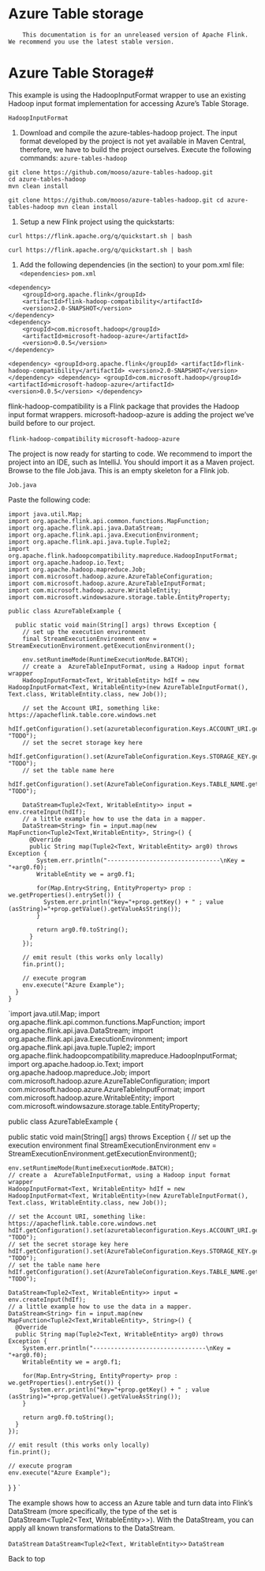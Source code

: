 # Azure Table storage


> 
        This documentation is for an unreleased version of Apache Flink. We recommend you use the latest stable version.
    


# Azure Table Storage#


This example is using the HadoopInputFormat wrapper to use an existing Hadoop input format implementation for accessing Azure’s Table Storage.

`HadoopInputFormat`
1. Download and compile the azure-tables-hadoop project. The input format developed by the project is not yet available in Maven Central, therefore, we have to build the project ourselves.
Execute the following commands:
`azure-tables-hadoop`

```
git clone https://github.com/mooso/azure-tables-hadoop.git
cd azure-tables-hadoop
mvn clean install

```

`git clone https://github.com/mooso/azure-tables-hadoop.git
cd azure-tables-hadoop
mvn clean install
`
1. Setup a new Flink project using the quickstarts:

```
curl https://flink.apache.org/q/quickstart.sh | bash

```

`curl https://flink.apache.org/q/quickstart.sh | bash
`
1. Add the following dependencies (in the <dependencies> section) to your pom.xml file:
`<dependencies>`
`pom.xml`

```
<dependency>
    <groupId>org.apache.flink</groupId>
    <artifactId>flink-hadoop-compatibility</artifactId>
    <version>2.0-SNAPSHOT</version>
</dependency>
<dependency>
    <groupId>com.microsoft.hadoop</groupId>
    <artifactId>microsoft-hadoop-azure</artifactId>
    <version>0.0.5</version>
</dependency>

```

`<dependency>
    <groupId>org.apache.flink</groupId>
    <artifactId>flink-hadoop-compatibility</artifactId>
    <version>2.0-SNAPSHOT</version>
</dependency>
<dependency>
    <groupId>com.microsoft.hadoop</groupId>
    <artifactId>microsoft-hadoop-azure</artifactId>
    <version>0.0.5</version>
</dependency>
`

flink-hadoop-compatibility is a Flink package that provides the Hadoop input format wrappers.
microsoft-hadoop-azure is adding the project we’ve build before to our project.

`flink-hadoop-compatibility`
`microsoft-hadoop-azure`

The project is now ready for starting to code. We recommend to import the project into an IDE, such as IntelliJ. You should import it as a Maven project.
Browse to the file Job.java. This is an empty skeleton for a Flink job.

`Job.java`

Paste the following code:


```
import java.util.Map;
import org.apache.flink.api.common.functions.MapFunction;
import org.apache.flink.api.java.DataStream;
import org.apache.flink.api.java.ExecutionEnvironment;
import org.apache.flink.api.java.tuple.Tuple2;
import org.apache.flink.hadoopcompatibility.mapreduce.HadoopInputFormat;
import org.apache.hadoop.io.Text;
import org.apache.hadoop.mapreduce.Job;
import com.microsoft.hadoop.azure.AzureTableConfiguration;
import com.microsoft.hadoop.azure.AzureTableInputFormat;
import com.microsoft.hadoop.azure.WritableEntity;
import com.microsoft.windowsazure.storage.table.EntityProperty;

public class AzureTableExample {

  public static void main(String[] args) throws Exception {
    // set up the execution environment
    final StreamExecutionEnvironment env = StreamExecutionEnvironment.getExecutionEnvironment();

    env.setRuntimeMode(RuntimeExecutionMode.BATCH);
    // create a  AzureTableInputFormat, using a Hadoop input format wrapper
    HadoopInputFormat<Text, WritableEntity> hdIf = new HadoopInputFormat<Text, WritableEntity>(new AzureTableInputFormat(), Text.class, WritableEntity.class, new Job());

    // set the Account URI, something like: https://apacheflink.table.core.windows.net
    hdIf.getConfiguration().set(azuretableconfiguration.Keys.ACCOUNT_URI.getKey(), "TODO");
    // set the secret storage key here
    hdIf.getConfiguration().set(AzureTableConfiguration.Keys.STORAGE_KEY.getKey(), "TODO");
    // set the table name here
    hdIf.getConfiguration().set(AzureTableConfiguration.Keys.TABLE_NAME.getKey(), "TODO");

    DataStream<Tuple2<Text, WritableEntity>> input = env.createInput(hdIf);
    // a little example how to use the data in a mapper.
    DataStream<String> fin = input.map(new MapFunction<Tuple2<Text,WritableEntity>, String>() {
      @Override
      public String map(Tuple2<Text, WritableEntity> arg0) throws Exception {
        System.err.println("--------------------------------\nKey = "+arg0.f0);
        WritableEntity we = arg0.f1;

        for(Map.Entry<String, EntityProperty> prop : we.getProperties().entrySet()) {
          System.err.println("key="+prop.getKey() + " ; value (asString)="+prop.getValue().getValueAsString());
        }

        return arg0.f0.toString();
      }
    });

    // emit result (this works only locally)
    fin.print();

    // execute program
    env.execute("Azure Example");
  }
}

```

`import java.util.Map;
import org.apache.flink.api.common.functions.MapFunction;
import org.apache.flink.api.java.DataStream;
import org.apache.flink.api.java.ExecutionEnvironment;
import org.apache.flink.api.java.tuple.Tuple2;
import org.apache.flink.hadoopcompatibility.mapreduce.HadoopInputFormat;
import org.apache.hadoop.io.Text;
import org.apache.hadoop.mapreduce.Job;
import com.microsoft.hadoop.azure.AzureTableConfiguration;
import com.microsoft.hadoop.azure.AzureTableInputFormat;
import com.microsoft.hadoop.azure.WritableEntity;
import com.microsoft.windowsazure.storage.table.EntityProperty;

public class AzureTableExample {

  public static void main(String[] args) throws Exception {
    // set up the execution environment
    final StreamExecutionEnvironment env = StreamExecutionEnvironment.getExecutionEnvironment();

    env.setRuntimeMode(RuntimeExecutionMode.BATCH);
    // create a  AzureTableInputFormat, using a Hadoop input format wrapper
    HadoopInputFormat<Text, WritableEntity> hdIf = new HadoopInputFormat<Text, WritableEntity>(new AzureTableInputFormat(), Text.class, WritableEntity.class, new Job());

    // set the Account URI, something like: https://apacheflink.table.core.windows.net
    hdIf.getConfiguration().set(azuretableconfiguration.Keys.ACCOUNT_URI.getKey(), "TODO");
    // set the secret storage key here
    hdIf.getConfiguration().set(AzureTableConfiguration.Keys.STORAGE_KEY.getKey(), "TODO");
    // set the table name here
    hdIf.getConfiguration().set(AzureTableConfiguration.Keys.TABLE_NAME.getKey(), "TODO");

    DataStream<Tuple2<Text, WritableEntity>> input = env.createInput(hdIf);
    // a little example how to use the data in a mapper.
    DataStream<String> fin = input.map(new MapFunction<Tuple2<Text,WritableEntity>, String>() {
      @Override
      public String map(Tuple2<Text, WritableEntity> arg0) throws Exception {
        System.err.println("--------------------------------\nKey = "+arg0.f0);
        WritableEntity we = arg0.f1;

        for(Map.Entry<String, EntityProperty> prop : we.getProperties().entrySet()) {
          System.err.println("key="+prop.getKey() + " ; value (asString)="+prop.getValue().getValueAsString());
        }

        return arg0.f0.toString();
      }
    });

    // emit result (this works only locally)
    fin.print();

    // execute program
    env.execute("Azure Example");
  }
}
`

The example shows how to access an Azure table and turn data into Flink’s DataStream (more specifically, the type of the set is DataStream<Tuple2<Text, WritableEntity>>). With the DataStream, you can apply all known transformations to the DataStream.

`DataStream`
`DataStream<Tuple2<Text, WritableEntity>>`
`DataStream`

 Back to top
